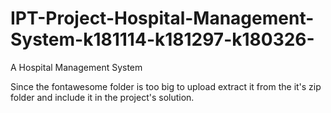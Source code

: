 # IPT-Project-Hospital-Management-System-k181114-k181297-k180326-
A Hospital Management System

Since the fontawesome folder is too big to upload extract it from the it's zip folder and include it in the project's solution.

